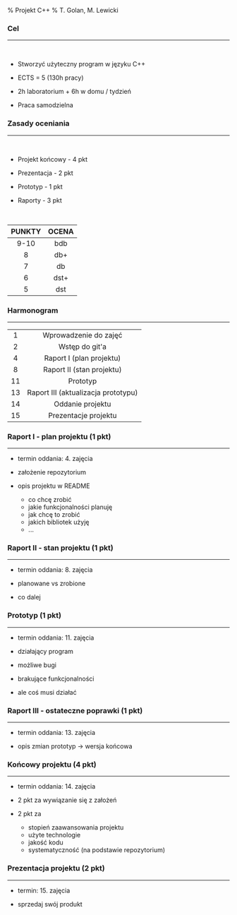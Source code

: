 % Projekt C++
% T. Golan, M. Lewicki

### Cel

---

<br>

* Stworzyć użyteczny program w języku C++

* ECTS = 5 (130h pracy)

* 2h laboratorium + 6h w domu / tydzień

* Praca samodzielna

### Zasady oceniania

---

<div class=left><br>

* Projekt końcowy - 4 pkt

* Prezentacja - 2 pkt

* Prototyp - 1 pkt

* Raporty - 3 pkt

</div>
<div class=right><br>   

| PUNKTY | OCENA |
|:------:|:-----:|
| 9-10 | bdb |
| 8 | db+ |
| 7 | db |
| 6 | dst+ |
| 5 | dst |

</div>

### Harmonogram

---

| | |
|:-:|:-:|
| 1 | Wprowadzenie do zajęć |
| 2 | Wstęp do git'a |
| 4 | Raport I (plan projektu) |
| 8 | Raport II (stan projektu) |
| 11 | Prototyp |
| 13 | Raport III (aktualizacja prototypu) |
| 14 | Oddanie projektu |
| 15 | Prezentacje projektu |

### Raport I - plan projektu (1 pkt)

---

* termin oddania: 4. zajęcia

* założenie repozytorium

* opis projektu w README

    * co chcę zrobić
    * jakie funkcjonalności planuję
    * jak chcę to zrobić
    * jakich bibliotek użyję
    * ...

### Raport II - stan projektu (1 pkt)

---

* termin oddania: 8. zajęcia

* planowane vs zrobione

* co dalej

### Prototyp (1 pkt)

---

* termin oddania: 11. zajęcia

* działający program

* możliwe bugi

* brakujące funkcjonalności

* ale coś musi działać

### Raport III - ostateczne poprawki (1 pkt)

---

* termin oddania: 13. zajęcia

* opis zmian prototyp -> wersja końcowa


### Końcowy projektu (4 pkt)

---

* termin oddania: 14. zajęcia

* 2 pkt za wywiązanie się z założeń

* 2 pkt za

    * stopień zaawansowania projektu
    * użyte technologie
    * jakość kodu
    * systematyczność (na podstawie repozytorium)

### Prezentacja projektu (2 pkt)

---

* termin: 15. zajęcia

* sprzedaj swój produkt